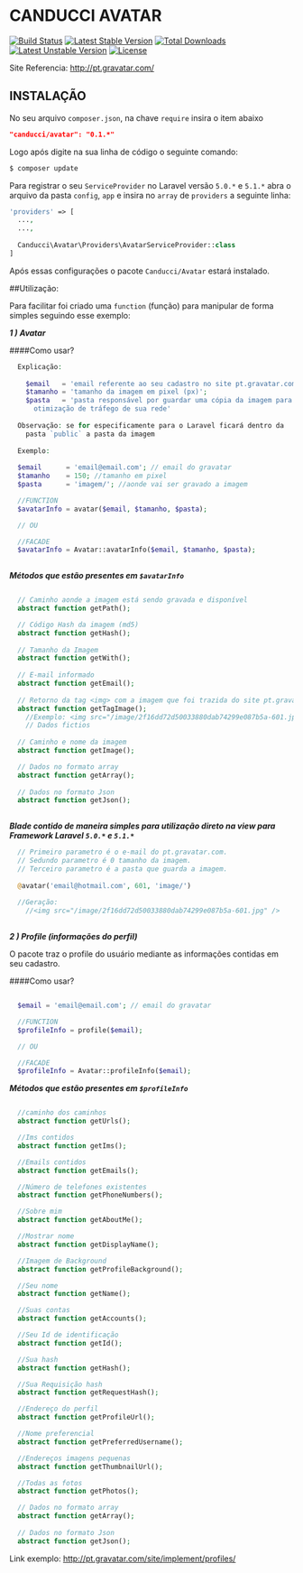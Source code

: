 # CANDUCCI AVATAR

[![Build Status](https://travis-ci.org/netdragoon/avatar.svg?branch=master)](https://travis-ci.org/netdragoon/avatar)
[![Latest Stable Version](https://poser.pugx.org/canducci/avatar/v/stable)](https://packagist.org/packages/canducci/avatar) [![Total Downloads](https://poser.pugx.org/canducci/avatar/downloads)](https://packagist.org/packages/canducci/avatar) [![Latest Unstable Version](https://poser.pugx.org/canducci/avatar/v/unstable)](https://packagist.org/packages/canducci/avatar) [![License](https://poser.pugx.org/canducci/avatar/license)](https://packagist.org/packages/canducci/avatar)

Site Referencia: http://pt.gravatar.com/

## INSTALAÇÃO

No seu arquivo `composer.json`, na chave `require` insira o item abaixo

```JSON
"canducci/avatar": "0.1.*"

```

Logo após digite na sua linha de código o seguinte comando:

```PHP
$ composer update
```

Para registrar o seu `ServiceProvider` no Laravel versão `5.0.*` e `5.1.*` abra o arquivo da pasta `config`, `app` e insira no `array` de `providers` a seguinte linha:

```PHP
'providers' => [
  ...,
  ...,
  
  Canducci\Avatar\Providers\AvatarServiceProvider::class
]  

```

Após essas configurações o pacote `Canducci/Avatar` estará instalado.

##Utilização:

Para facilitar foi criado uma `function` (função) para manipular de forma simples seguindo esse exemplo:

___1 ) Avatar___

####Como usar?

```PHP
  Explicação:
  
    $email   = 'email referente ao seu cadastro no site pt.gravatar.com';
    $tamanho = 'tamanho da imagem em pixel (px)';
    $pasta   = 'pasta responsável por guardar uma cópia da imagem para 
      otimização de tráfego de sua rede'
               
  Observação: se for especificamente para o Laravel ficará dentro da 
    pasta `public` a pasta da imagem
  
  Exemplo:
  
  $email      = 'email@email.com'; // email do gravatar
  $tamanho    = 150; //tamanho em pixel
  $pasta      = 'imagem/'; //aonde vai ser gravado a imagem

  //FUNCTION
  $avatarInfo = avatar($email, $tamanho, $pasta);

  // OU 

  //FACADE
  $avatarInfo = Avatar::avatarInfo($email, $tamanho, $pasta);
  
```

___Métodos que estão presentes em `$avatarInfo`___

```PHP

  // Caminho aonde a imagem está sendo gravada e disponível
  abstract function getPath();

  // Código Hash da imagem (md5)      
  abstract function getHash();
  
  // Tamanho da Imagem
  abstract function getWith();
  
  // E-mail informado
  abstract function getEmail();
  
  // Retorno da tag <img> com a imagem que foi trazida do site pt.gravatar.com
  abstract function getTagImage();
    //Exemplo: <img src="/image/2f16dd72d50033880dab74299e087b5a-601.jpg" /> 
    // Dados fictios
  
  // Caminho e nome da imagem
  abstract function getImage();

  // Dados no formato array
  abstract function getArray();
    
  // Dados no formato Json  
  abstract function getJson();
    
```

___Blade contido de maneira simples para utilização direto na view para Framework Laravel `5.0.*` e `5.1.*`___

```PHP
  // Primeiro parametro é o e-mail do pt.gravatar.com.
  // Sedundo parametro é 0 tamanho da imagem.
  // Terceiro parametro é a pasta que guarda a imagem.
  
  @avatar('email@hotmail.com', 601, 'image/')
  
  //Geração:
    //<img src="/image/2f16dd72d50033880dab74299e087b5a-601.jpg" />
  
```

___2 ) Profile (informações do perfil)___

O pacote traz o profile do usuário mediante as informações contidas em seu cadastro.

####Como usar?

```PHP

  $email = 'email@email.com'; // email do gravatar

  //FUNCTION
  $profileInfo = profile($email);

  // OU 

  //FACADE
  $profileInfo = Avatar::profileInfo($email);

```
___Métodos que estão presentes em `$profileInfo`___

```PHP

  //caminho dos caminhos
  abstract function getUrls();

  //Ims contidos
  abstract function getIms();

  //Emails contidos
  abstract function getEmails();

  //Número de telefones existentes
  abstract function getPhoneNumbers();

  //Sobre mim
  abstract function getAboutMe();

  //Mostrar nome
  abstract function getDisplayName();

  //Imagem de Background
  abstract function getProfileBackground();

  //Seu nome
  abstract function getName();

  //Suas contas
  abstract function getAccounts();

  //Seu Id de identificação
  abstract function getId();

  //Sua hash
  abstract function getHash();

  //Sua Requisição hash
  abstract function getRequestHash();

  //Endereço do perfil
  abstract function getProfileUrl();

  //Nome preferencial 
  abstract function getPreferredUsername();

  //Endereços imagens pequenas
  abstract function getThumbnailUrl();

  //Todas as fotos
  abstract function getPhotos();

  // Dados no formato array
  abstract function getArray();
    
  // Dados no formato Json  
  abstract function getJson();

```

Link exemplo: http://pt.gravatar.com/site/implement/profiles/


